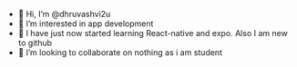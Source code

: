 - 👋 Hi, I’m @dhruvashvi2u
- 👀 I’m interested in app development
- 🌱 I have just now started learning React-native and expo. Also I am new to github
- 💞️ I’m looking to collaborate on nothing as i am student

<!---
dhruvashvi2u/dhruvashvi2u is a ✨ special ✨ repository because its `README.md` (this file) appears on your GitHub profile.
You can click the Preview link to take a look at your changes.
--->
